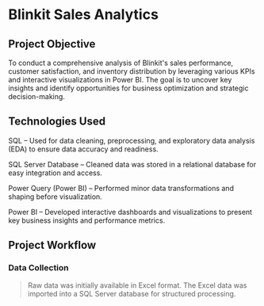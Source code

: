 # Blinkit Sales Analytics 
## Project Objective 
To conduct a comprehensive analysis of Blinkit's sales performance, customer satisfaction, and inventory distribution by leveraging various KPIs and interactive visualizations in Power BI. The goal is to uncover key insights and identify opportunities for business optimization and strategic decision-making.
## Technologies Used 
SQL – Used for data cleaning, preprocessing, and exploratory data analysis (EDA) to ensure data accuracy and readiness.

SQL Server Database – Cleaned data was stored in a relational database for easy integration and access.

Power Query (Power BI) – Performed minor data transformations and shaping before visualization.

Power BI – Developed interactive dashboards and visualizations to present key business insights and performance metrics.
## Project Workflow 
### Data Collection 
> Raw data was initially available in Excel format.
> The Excel data was imported into a SQL Server database for structured processing.
